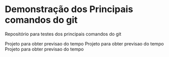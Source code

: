 # Demonstração dos Principais comandos do git
Repositório para testes dos principais comandos do git

Projeto para obter previsao do tempo
Projeto para obter previsao do tempo
Projeto para obter previsao do tempo
